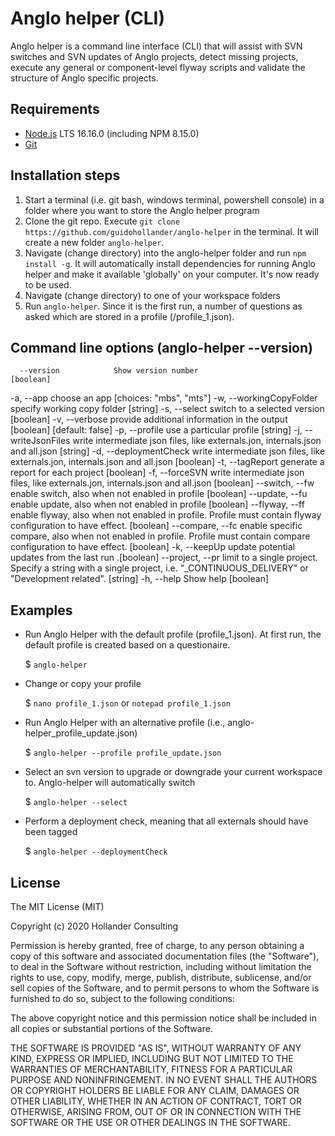# Anglo helper (CLI)

Anglo helper is a command line interface (CLI) that will assist with SVN switches and SVN updates of Anglo projects, detect missing projects, execute any general or component-level flyway scripts and validate the structure of Anglo specific projects.

## Requirements

* [Node.js](https://nodejs.org/dist/v16.17.0/node-v16.17.0-x64.msi) LTS 16.16.0 (including NPM 8.15.0)
* [Git](https://git-scm.com/)

## Installation steps

1. Start a terminal (i.e. git bash, windows terminal, powershell console) in a folder where you want to store the Anglo helper program 
2. Clone the git repo. Execute `git clone https://github.com/guidohollander/anglo-helper` in the terminal. It will create a new folder `anglo-helper`.
3. Navigate (change directory) into the anglo-helper folder and run `npm install -g`. It will automatically install dependencies for running Anglo helper and make it available 'globally' on your computer. It's now ready to be used.
4. Navigate (change directory) to one of your workspace folders
5. Run `anglo-helper`. Since it is the first run, a number of questions as asked which are stored in a profile (<workspace>/profile_1.json).

## Command line options (anglo-helper --version)

      --version            Show version number                         [boolean]
  -a, --app                choose an app                 [choices: "mbs", "mts"]
  -w, --workingCopyFolder  specify working copy folder                  [string]
  -s, --select             switch to a selected version                [boolean]
  -v, --verbose            provide additional information in the output
                                                      [boolean] [default: false]
  -p, --profile            use a particular profile                     [string]
  -j, --writeJsonFiles     write intermediate json files, like externals.jon,
                           internals.json and all.json                  [string]
  -d, --deploymentCheck    write intermediate json files, like externals.jon,
                           internals.json and all.json                 [boolean]
  -t, --tagReport          generate a report for each project          [boolean]
  -f, --forceSVN           write intermediate json files, like externals.jon,
                           internals.json and all.json                 [boolean]
      --switch, --fw       enable switch, also when not enabled in profile
                                                                       [boolean]
      --update, --fu       enable update, also when not enabled in profile
                                                                       [boolean]
      --flyway, --ff       enable flyway, also when not enabled in profile.
                           Profile must contain flyway configuration to have
                           effect.                                     [boolean]
      --compare, --fc      enable specific compare, also when not enabled in
                           profile. Profile must contain compare configuration
                           to have effect.                             [boolean]
  -k, --keepUp             update potential updates from the last run .[boolean]
      --project, --pr      limit to a single project. Specify a string with a
                           single project, i.e. "_CONTINUOUS_DELIVERY" or
                           "Development related".                       [string]
  -h, --help               Show help                                   [boolean]

## Examples

* Run Anglo Helper with the default profile (profile_1.json). At first run, the default profile is created based on a questionaire.

    $ `anglo-helper`
    
* Change or copy your profile
    
    $ `nano profile_1.json` or `notepad profile_1.json`

* Run Anglo Helper with an alternative profile (i.e., anglo-helper_profile_update.json)

    $ `anglo-helper --profile profile_update.json`

* Select an svn version to upgrade or downgrade your current workspace to. Anglo-helper will automatically switch

    $ `anglo-helper --select`

* Perform a deployment check, meaning that all externals should have been tagged

    $ `anglo-helper --deploymentCheck`
    
## License

The MIT License (MIT)

Copyright (c) 2020 Hollander Consulting

Permission is hereby granted, free of charge, to any person obtaining a copy of this software and associated documentation files (the "Software"), to deal in the Software without restriction, including without limitation the rights to use, copy, modify, merge, publish, distribute, sublicense, and/or sell copies of the Software, and to permit persons to whom the Software is furnished to do so, subject to the following conditions:

The above copyright notice and this permission notice shall be included in all copies or substantial portions of the Software.

THE SOFTWARE IS PROVIDED "AS IS", WITHOUT WARRANTY OF ANY KIND, EXPRESS OR IMPLIED, INCLUDING BUT NOT LIMITED TO THE WARRANTIES OF MERCHANTABILITY, FITNESS FOR A PARTICULAR PURPOSE AND NONINFRINGEMENT. IN NO EVENT SHALL THE AUTHORS OR COPYRIGHT HOLDERS BE LIABLE FOR ANY CLAIM, DAMAGES OR OTHER LIABILITY, WHETHER IN AN ACTION OF CONTRACT, TORT OR OTHERWISE, ARISING FROM, OUT OF OR IN CONNECTION WITH THE SOFTWARE OR THE USE OR OTHER DEALINGS IN THE SOFTWARE.
